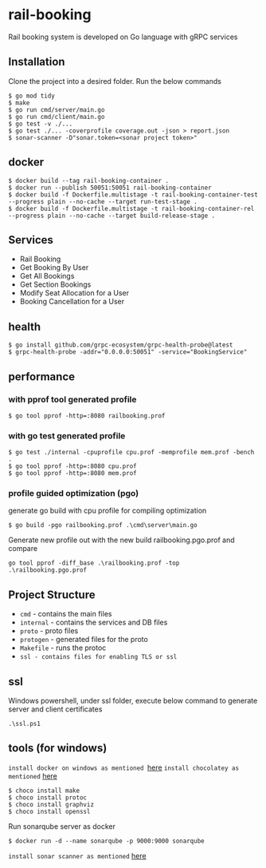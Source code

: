 # rail-booking

Rail booking system is developed on Go language with gRPC services

## Installation 

Clone the project into a desired folder.
Run the below commands
```
$ go mod tidy
$ make
$ go run cmd/server/main.go
$ go run cmd/client/main.go
$ go test -v ./...
$ go test ./... -coverprofile coverage.out -json > report.json
$ sonar-scanner -D"sonar.token=<sonar project token>"
```

## docker
```
$ docker build --tag rail-booking-container .
$ docker run --publish 50051:50051 rail-booking-container
$ docker build -f Dockerfile.multistage -t rail-booking-container-test --progress plain --no-cache --target run-test-stage .
$ docker build -f Dockerfile.multistage -t rail-booking-container-rel --progress plain --no-cache --target build-release-stage .
```

## Services 

- Rail Booking
- Get Booking By User
- Get All Bookings
- Get Section Bookings
- Modify Seat Allocation for a User
- Booking Cancellation for a User

## health

```
$ go install github.com/grpc-ecosystem/grpc-health-probe@latest
$ grpc-health-probe -addr="0.0.0.0:50051" -service="BookingService"
```

## performance

### with pprof tool generated profile

```
$ go tool pprof -http=:8080 railbooking.prof
```
### with go test generated profile

```
$ go test ./internal -cpuprofile cpu.prof -memprofile mem.prof -bench .
$ go tool pprof -http=:8080 cpu.prof
$ go tool pprof -http=:8080 mem.prof
```
### profile guided optimization (pgo)

generate go build with cpu profile for compiling optimization
```
$ go build -pgo railbooking.prof .\cmd\server\main.go
```
Generate new profile out with the new build railbooking.pgo.prof and compare
```
go tool pprof -diff_base .\railbooking.prof -top .\railbooking.pgo.prof
```

## Project Structure

* `cmd` - contains the main files
* `internal` - contains the services and DB files
* `proto` - proto files
* `protogen` - generated files for the proto
* `Makefile` - runs the protoc 
* `ssl - contains files for enabling TLS or ssl`

## ssl

Windows powershell, under ssl folder, execute below command to generate server and client certificates

`.\ssl.ps1`

## tools (for windows)

`install docker on windows as mentioned `[here](https://docs.docker.com/desktop/install/windows-install/)
`install chocolatey as mentioned` [here](https://chocolatey.org/install) 
```
$ choco install make
$ choco install protoc
$ choco install graphviz 
$ choco install openssl
```
Run sonarqube server as docker 

```
$ docker run -d --name sonarqube -p 9000:9000 sonarqube
```
`install sonar scanner as mentioned` [here](https://docs.sonarsource.com/sonarqube/9.9/analyzing-source-code/scanners/sonarscanner/)